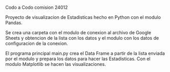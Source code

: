 Codo a Codo comision 24012

Proyecto de visualizacion de Estadisticas hecho en Python con el modulo Pandas.

Se crea una carpeta con el modulo de conexion al archivo de Google Sheets y obtencion de la lista con los datos y el modulo con los datos de configuracion de la conexion.

El programa principal main.py crea el Data Frame a partir de la lista enviada por el modulo y prepara los datos para hacer las Estadisticas. Con el modulo Matplotlib se hacen las visualizaciones.
